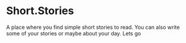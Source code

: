 # Short.Stories
A place where you find simple short stories to read. You can also write some of your stories or maybe about your day. Lets go
